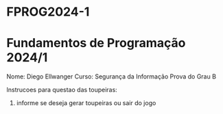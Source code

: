 # FPROG2024-1
# Fundamentos de Programação 2024/1

Nome: Diego Ellwanger
Curso: Segurança da Informação
Prova do Grau B

Instrucoes para questao das toupeiras:

1) informe se deseja gerar toupeiras ou sair do jogo
